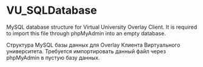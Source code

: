 # VU_SQLDatabase

MySQL database structure for Virtual University Overlay Client. It is required to import this file through phpMyAdmin into an empty database.

Структура MySQL базы данных для Overlay Клиента Виртуального университета. Требуется импортировать данный файл через phpMyAdmin в пустую базу данных.
